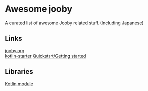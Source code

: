 # Awesome jooby
A curated list of awesome Jooby related stuff. (Including Japanese)


## Links

[jooby.org](http://jooby.org/)  
[kotlin-starter](https://github.com/jooby-project/kotlin-starter)
[Quickstart/Getting started](http://jooby.org/quickstart/)


## Libraries

[Kotlin module](http://jooby.org/doc/lang-kotlin/)
